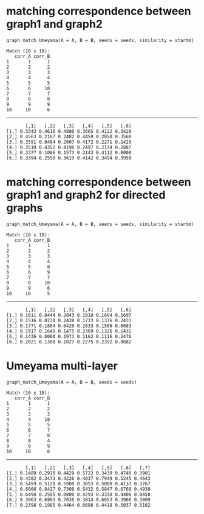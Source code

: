 # matching correspondence between graph1 and graph2

    graph_match_Umeyama(A = A, B = B, seeds = seeds, similarity = startm)
    
    Match (10 x 10):
       corr_A corr_B
    1       1      1
    2       2      2
    3       3      3
    4       4      4
    5       5      5
    6       6     10
    7       7      7
    8       8      8
    9       9      9
    10     10      6

---

           [,1]   [,2]   [,3]   [,4]   [,5]   [,6]
    [1,] 0.3343 0.4616 0.4806 0.3665 0.4122 0.3426
    [2,] 0.4563 0.2167 0.2482 0.4459 0.2850 0.3560
    [3,] 0.3591 0.0484 0.2007 0.4172 0.2271 0.1429
    [4,] 0.3518 0.4352 0.4196 0.2497 0.2174 0.2887
    [5,] 0.3377 0.1086 0.1573 0.2143 0.4112 0.0000
    [6,] 0.3394 0.2550 0.3619 0.4142 0.3494 0.3950

# matching correspondence between graph1 and graph2 for directed graphs

    graph_match_Umeyama(A = A, B = B, seeds = seeds, similarity = startm)
    
    Match (10 x 10):
       corr_A corr_B
    1       1      1
    2       2      2
    3       3      3
    4       4      4
    5       5      8
    6       6      9
    7       7      7
    8       8     10
    9       9      6
    10     10      5

---

           [,1]   [,2]   [,3]   [,4]   [,5]   [,6]
    [1,] 0.1611 0.0444 0.2043 0.1910 0.1604 0.1697
    [2,] 0.1516 0.0230 0.2438 0.1733 0.1376 0.2431
    [3,] 0.1771 0.1804 0.0420 0.1633 0.1506 0.0683
    [4,] 0.1917 0.1640 0.1475 0.2369 0.1326 0.1431
    [5,] 0.1436 0.0000 0.1973 0.1162 0.1116 0.2476
    [6,] 0.2021 0.1388 0.1027 0.2275 0.2392 0.0682

# Umeyama multi-layer

    graph_match_Umeyama(A = A, B = B, seeds = seeds)
    
    Match (10 x 10):
       corr_A corr_B
    1       1      1
    2       2      2
    3       3      3
    4       4     10
    5       5      5
    6       6      7
    7       7      8
    8       8      4
    9       9      9
    10     10      6

---

           [,1]   [,2]   [,3]   [,4]   [,5]   [,6]   [,7]
    [1,] 0.1489 0.2910 0.4429 0.5723 0.3430 0.4746 0.3901
    [2,] 0.4582 0.3473 0.4220 0.4037 0.7949 0.5245 0.4643
    [3,] 0.5459 0.5120 0.5900 0.3053 0.5080 0.4137 0.3767
    [4,] 0.6006 0.6427 0.7308 0.5432 0.5847 0.6760 0.4930
    [5,] 0.6498 0.2585 0.0000 0.4293 0.3338 0.4406 0.0450
    [6,] 0.3963 0.6963 0.7036 0.3814 0.6653 0.3906 0.3809
    [7,] 0.2398 0.1985 0.4464 0.6686 0.4418 0.5037 0.5102

